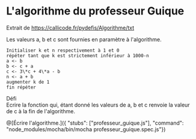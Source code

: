 # L'algorithme du professeur Guique

Extrait de https://callicode.fr/pydefis/Algorithme/txt

Les valeurs a, b et c sont fournies en paramètre à l'algorithme.

    Initialiser k et n respectivement à 1 et 0
    répéter tant que k est strictement inférieur à 1000-n
    a <- b
    b <- c + a
    c <- 3\*c + 4\*a - b
    n <- a + b
    augmenter k de 1
    fin répéter
Défi
<br/>Ecrire la fonction qui, étant donné les valeurs de a, b et c renvoie la valeur de c à la fin de l'algorithme.

@[Écrire l'algorithme.]({ "stubs": ["professeur_guique.js"], "command": "node_modules/mocha/bin/mocha professeur_guique.spec.js"})

